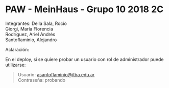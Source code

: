 # PAW - MeinHaus - Grupo 10 2018 2C

Integrantes:
			Della Sala, Rocío  
			Giorgi, María Florencia  
			Rodríguez, Ariel Andrés  
			Santoflaminio, Alejandro  


Aclaración:  

En el deploy, si se quiere probar un usuario con rol de administrador puede utilizarse:  

> Usuario: asantoflaminio@itba.edu.ar  
> Contraseña: probando